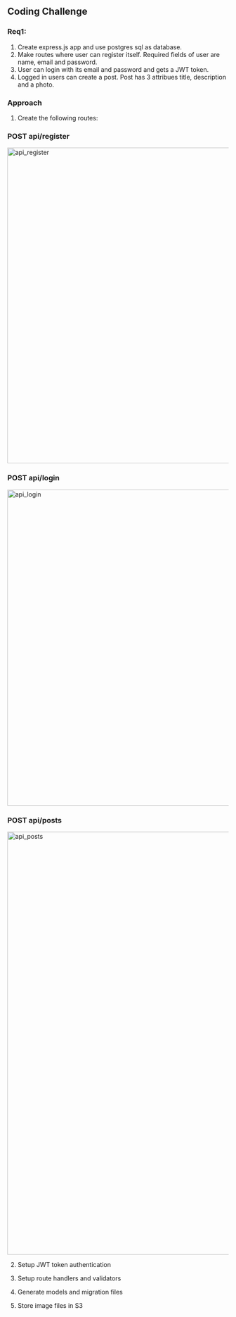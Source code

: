 ## Coding Challenge

### Req1:
1. Create express.js app and use postgres sql as database.
2. Make routes where user can register itself. Required fields of user are name, email and password.
3. User can login with its email and password and gets a JWT token.
4. Logged in users can create a post. Post has 3 attribues title, description and a photo.

### Approach

1. Create the following routes:
  ### POST api/register
  <img width="717" alt="api_register" src="https://user-images.githubusercontent.com/53372490/95550671-1d99ff80-09be-11eb-9f29-9295ab562d88.png">

  ### POST api/login
  <img width="718" alt="api_login" src="https://user-images.githubusercontent.com/53372490/95550553-f3e0d880-09bd-11eb-900b-4855971c98ba.png">

  ### POST api/posts
  <img width="961" alt="api_posts" src="https://user-images.githubusercontent.com/53372490/95643718-bdf72f00-0a65-11eb-9f51-46822adbd686.png">


2. Setup JWT token authentication

3. Setup route handlers and validators

4. Generate models and migration files

5. Store image files in S3
